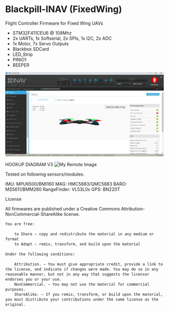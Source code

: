 # Blackpill-INAV (FixedWing)
Flight Controller Firmware for Fixed Wing UAVs

* STM32F411CEU6 @ 108Mhz 
* 2x UARTs, 1x Softserial, 2x SPIs, 1x I2C, 2x ADC
* 1x Motor, 7x Servo Outputs
* Blackbox SDCard
* LED_Strip
* PINIO1
* BEEPER

![My Remote Image](https://github.com/EonClaw/10Dollar-Flight-Controller-STM32F411CEU6/blob/main/images/blackpill-fc-pinout-LARGE-rev3-QUAD-inav.png?dl=0)

HOOKUP DIAGRAM V3
![My Remote Image](https://github.com/EonClaw/STM32F411-Blackpill-INAV-FixedWing/blob/main/blackpill-fc-pinout-LARGE-rev3-FixedWing.png?dl=0)

Tested on following sensors/modules:

IMU: MPU6500/BMI160
MAG: HMC5883/QMC5883
BARO: MS5611/BMM280
RangeFinder: VL53L0x
GPS: BN220T



License

All firmwares are published under a Creative Commons Attribution-NonCommercial-ShareAlike license.

    You are free:

        to Share — copy and redistribute the material in any medium or format
        to Adapt — remix, transform, and build upon the material

    Under the following conditions:

        Attribution. — You must give appropriate credit, provide a link to the license, and indicate if changes were made. You may do so in any reasonable manner, but not in any way that suggests the licensor endorses you or your use.
        NonCommercial. — You may not use the material for commercial purposes.
        ShareAlike. — If you remix, transform, or build upon the material, you must distribute your contributions under the same license as the original.

